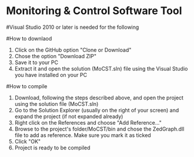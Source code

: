 # Monitoring & Control Software Tool

#Visual Studio 2010 or later is needed for the following

#How to downlaod
1) Click on the GitHub option "Clone or Download"
2) Chose the option "Download ZIP"
3) Save it to your PC
4) Extract it and open the solution (MoCST.sln) file using the Visual Studio you have installed on your PC


#How to compile
1) Download, following the steps described above, and open the project using the solution file (MoCST.sln)
2) Go to the Solution Explorer (usually on the right of your screen) and expand the project (if not expanded already)
3) Right click on the References and choose "Add Reference..."
4) Browse to the project's folder/MoCST/bin and chose the ZedGraph.dll file to add as reference. Make sure you mark it as ticked
5) Click "OK"
6) Project is ready to be compiled
